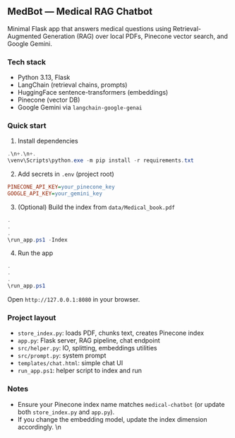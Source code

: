 ## MedBot — Medical RAG Chatbot

Minimal Flask app that answers medical questions using Retrieval-Augmented Generation (RAG) over local PDFs, Pinecone vector search, and Google Gemini.

### Tech stack
- Python 3.13, Flask
- LangChain (retrieval chains, prompts)
- HuggingFace sentence-transformers (embeddings)
- Pinecone (vector DB)
- Google Gemini via `langchain-google-genai`

### Quick start
1) Install dependencies
```powershell
.\n+.\n+.
\venv\Scripts\python.exe -m pip install -r requirements.txt
```

2) Add secrets in `.env` (project root)
```ini
PINECONE_API_KEY=your_pinecone_key
GOOGLE_API_KEY=your_gemini_key
```

3) (Optional) Build the index from `data/Medical_book.pdf`
```powershell
.
.
.
\run_app.ps1 -Index
```

4) Run the app
```powershell
.
.
.
\run_app.ps1
```

Open `http://127.0.0.1:8080` in your browser.

### Project layout
- `store_index.py`: loads PDF, chunks text, creates Pinecone index
- `app.py`: Flask server, RAG pipeline, chat endpoint
- `src/helper.py`: IO, splitting, embeddings utilities
- `src/prompt.py`: system prompt
- `templates/chat.html`: simple chat UI
- `run_app.ps1`: helper script to index and run

### Notes
- Ensure your Pinecone index name matches `medical-chatbot` (or update both `store_index.py` and `app.py`).
- If you change the embedding model, update the index dimension accordingly.
\n
